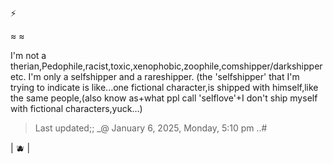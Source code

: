 ⚡

≈ ≈

I'm not a therian,Pedophile,racist,toxic,xenophobic,zoophile,comshipper/darkshipper etc. I'm only a selfshipper and a rareshipper. (the 'selfshipper' that I'm trying to indicate is like...one fictional character,is shipped with himself,like the same people,(also know as+what ppl call 'selflove'+I don't ship myself with fictional characters,yuck...)

>Last updated;; _@ January 6, 2025, Monday, 5:10 pm ..#

| 🫐 |